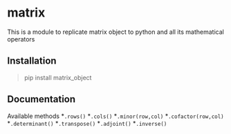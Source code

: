 # matrix

This is a module to replicate matrix object to python and all its mathematical operators

## Installation

>pip install matrix_object

## Documentation

Available methods
*`.rows()`
*`.cols()`
*`.minor(row,col)`
*`.cofactor(row,col)`
*`.determinant()`
*`.transpose()`
*`.adjoint()`
*`.inverse()`

